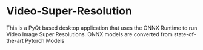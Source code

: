 # Video-Super-Resolution
This is a PyQt based desktop application that uses the ONNX Runtime to run Video Image Super Resolutions. ONNX models are converted from state-of-the-art Pytorch Models
